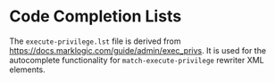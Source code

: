 # Code Completion Lists

The `execute-privilege.lst` file is derived from
https://docs.marklogic.com/guide/admin/exec_privs. It is used for the autocomplete
functionality for `match-execute-privilege` rewriter XML elements.
